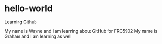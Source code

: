 # hello-world
Learning Github

My name is Wayne and I am learning about GitHub for FRC5902
My name is Graham and I am learning as well!
